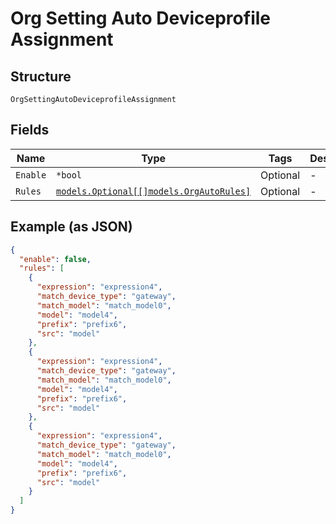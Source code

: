 
# Org Setting Auto Deviceprofile Assignment

## Structure

`OrgSettingAutoDeviceprofileAssignment`

## Fields

| Name | Type | Tags | Description |
|  --- | --- | --- | --- |
| `Enable` | `*bool` | Optional | - |
| `Rules` | [`models.Optional[[]models.OrgAutoRules]`](../../doc/models/org-auto-rules.md) | Optional | - |

## Example (as JSON)

```json
{
  "enable": false,
  "rules": [
    {
      "expression": "expression4",
      "match_device_type": "gateway",
      "match_model": "match_model0",
      "model": "model4",
      "prefix": "prefix6",
      "src": "model"
    },
    {
      "expression": "expression4",
      "match_device_type": "gateway",
      "match_model": "match_model0",
      "model": "model4",
      "prefix": "prefix6",
      "src": "model"
    },
    {
      "expression": "expression4",
      "match_device_type": "gateway",
      "match_model": "match_model0",
      "model": "model4",
      "prefix": "prefix6",
      "src": "model"
    }
  ]
}
```

